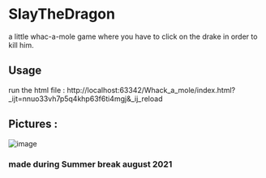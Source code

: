 # SlayTheDragon

a little whac-a-mole game where you have to click on the drake in order to kill him.

## Usage
run the html file : http://localhost:63342/Whack_a_mole/index.html?_ijt=nnuo33vh7p5q4khp63f6ti4mgj&_ij_reload

## Pictures :
![image](https://user-images.githubusercontent.com/63594070/129366128-4b6b5556-cf77-4563-8da1-1a047c48db71.png)


### made during Summer break august 2021
